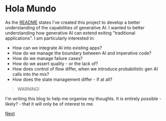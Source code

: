 # Hola Mundo

As the [README] states I've created this project to develop a better understanding of the capabilities
of generative AI.  I wanted to better understanding how generative AI can extend exiting
"traditional applications".  I am particularly interested in:

- How can we integrate AI into existing apps?
- How do we manage the boundary between AI and imperative code?
- How do we manage failure cases?
- How do we assert quality - or the lack of?
- How does control of flow differ, when we introduce probabilistic gen AI calls into the mix?
- How does the state management differ - if at all?

> WARNING!

I'm writing this blog to help me organise my thoughts.  It is entirely possible - likely? - that 
it will only be of interest to me.

[Next](./2025-09-24.md)

<!-- links -->

[README]: ./../README.md
